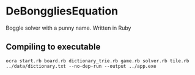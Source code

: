 # DeBonggliesEquation
Boggle solver with a punny name. Written in Ruby

## Compiling to executable
`ocra start.rb board.rb dictionary_trie.rb game.rb solver.rb tile.rb ../data/dictionary.txt --no-dep-run --output ../app.exe`
